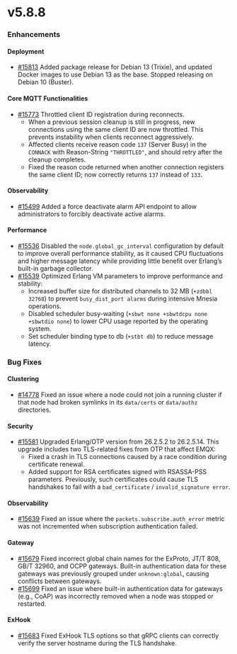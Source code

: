 # v5.8.8

### Enhancements

#### Deployment

- [#15813](https://github.com/emqx/emqx/pull/15813) Added package release for Debian 13 (Trixie), and updated Docker images to use Debian 13 as the base.
  Stopped releasing on Debian 10 (Buster).

#### Core MQTT Functionalities

- [#15773](https://github.com/emqx/emqx/pull/15773) Throttled client ID registration during reconnects.
  - When a previous session cleanup is still in progress, new connections using the same client ID are now throttled. This prevents instability when clients reconnect aggressively.
  - Affected clients receive reason code `137` (Server Busy) in the `CONNACK` with Reason-String `"THROTTLED"`, and should retry after the cleanup completes.
  - Fixed the reason code returned when another connection registers the same client ID; now correctly returns `137` instead of `133`.

#### Observability

- [#15499](https://github.com/emqx/emqx/pull/15499) Added a force deactivate alarm API endpoint to allow administrators to forcibly deactivate active alarms.

#### Performance

- [#15536](https://github.com/emqx/emqx/pull/15536) Disabled the `node.global_gc_interval` configuration by default to improve overall performance stability, as it caused CPU fluctuations and higher message latency while providing little benefit over Erlang’s built-in garbage collector.
- [#15539](https://github.com/emqx/emqx/pull/15539) Optimized Erlang VM parameters to improve performance and stability:
  - Increased buffer size for distributed channels to 32 MB (`+zdbbl 32768`) to prevent `busy_dist_port alarms` during intensive Mnesia operations.
  - Disabled scheduler busy-waiting (`+sbwt none +sbwtdcpu none +sbwtdio none`) to lower CPU usage reported by the operating system.
  - Set scheduler binding type to db (`+stbt db`) to reduce message latency.

### Bug Fixes

#### Clustering

- [#14778](https://github.com/emqx/emqx/pull/14778) Fixed an issue where a node could not join a running cluster if that node had broken symlinks in its `data/certs` or `data/authz` directories.

#### Security

- [#15581](https://github.com/emqx/emqx/pull/15581) Upgraded Erlang/OTP version from 26.2.5.2 to 26.2.5.14. This upgrade includes two TLS-related fixes from OTP that affect EMQX:
  - Fixed a crash in TLS connections caused by a race condition during certificate renewal.
  - Added support for RSA certificates signed with RSASSA-PSS parameters. Previously, such certificates could cause TLS handshakes to fail with a `bad_certificate` / `invalid_signature error`.

#### Observability

- [#15639](https://github.com/emqx/emqx/pull/15639) Fixed an issue where the `packets.subscribe.auth_error` metric was not incremented when subscription authentication failed.

#### Gateway

- [#15679](https://github.com/emqx/emqx/pull/15679) Fixed incorrect global chain names for the ExProto, JT/T 808, GB/T 32960, and OCPP gateways. Built-in authentication data for these gateways was previously grouped under `unknown:global`, causing conflicts between gateways.
- [#15699](https://github.com/emqx/emqx/pull/15699) Fixed an issue where built-in authentication data for gateways (e.g., CoAP) was incorrectly removed when a node was stopped or restarted.

#### ExHook

- [#15683](https://github.com/emqx/emqx/pull/15683) Fixed ExHook TLS options so that gRPC clients can correctly verify the server hostname during the TLS handshake.
